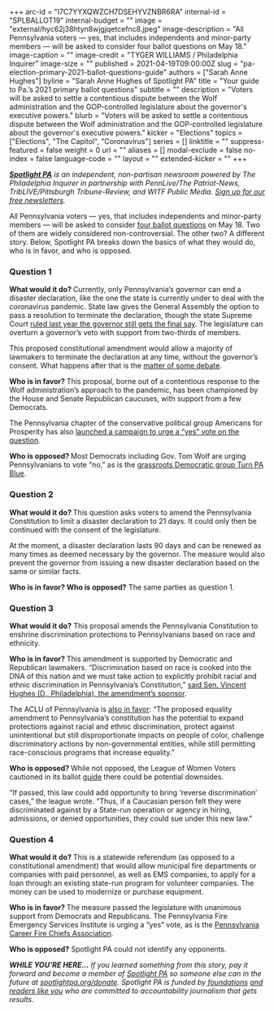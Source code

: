 +++
arc-id = "I7C7YYXQWZCH7DSEHYVZNBR6RA"
internal-id = "SPLBALLOT19"
internal-budget = ""
image = "external/hyc62j38htyn8wjgjqetcefnc8.jpeg"
image-description = "All Pennsylvania voters — yes, that includes independents and minor-party members — will be asked to consider four ballot questions on May 18."
image-caption = ""
image-credit = "TYGER WILLIAMS / Philadelphia Inquirer"
image-size = ""
published = 2021-04-19T09:00:00Z
slug = "pa-election-primary-2021-ballot-questions-guide"
authors = ["Sarah Anne Hughes"]
byline = "Sarah Anne Hughes of Spotlight PA"
title = "Your guide to Pa.’s 2021 primary ballot questions"
subtitle = ""
description = "Voters will be asked to settle a contentious dispute between the Wolf administration and the GOP-controlled legislature about the governor's executive powers."
blurb = "Voters will be asked to settle a contentious dispute between the Wolf administration and the GOP-controlled legislature about the governor's executive powers."
kicker = "Elections"
topics = ["Elections", "The Capitol", "Coronavirus"]
series = []
linktitle = ""
suppress-featured = false
weight = 0
url = ""
aliases = []
modal-exclude = false
no-index = false
language-code = ""
layout = ""
extended-kicker = ""
+++

<a href="https://lesspage.com/"><i><b>Spotlight PA</b></i></a><i> is an independent, non-partisan newsroom powered by The Philadelphia Inquirer in partnership with PennLive/The Patriot-News, TribLIVE/Pittsburgh Tribune-Review, and WITF Public Media. </i><a href="https://lesspage.com/newsletters"><i>Sign up for our free newsletters</i></a><i>.</i>

All Pennsylvania voters — yes, that includes independents and minor-party members — will be asked to consider <a href="https://www.dos.pa.gov/VotingElections/Pages/Joint-Resolution-2021-1.aspx">four ballot questions</a> on May 18. Two of them are widely considered non-controversial. The other two? A different story. Below, Spotlight PA breaks down the basics of what they would do, who is in favor, and who is opposed.

### Question 1

<b>What would it do? </b>Currently, only Pennsylvania’s governor can end a disaster declaration, like the one the state is currently under to deal with the coronavirus pandemic. State law gives the General Assembly the option to pass a resolution to terminate the declaration, though the state Supreme Court <a href="https://lesspage.com/news/2020/07/pennsylvania-coronavirus-disaster-declaration-supreme-court-ruling/" target=_blank>ruled last year the governor still gets the final say</a>. The legislature can overturn a governor’s veto with support from two-thirds of members.

This proposed constitutional amendment would allow a majority of lawmakers to terminate the declaration at any time, without the governor’s consent. What happens after that is the <a href="https://lesspage.com/news/2021/02/pennsylvania-constitutional-amendment-executive-power-explainer-may-primary/">matter of some debate</a>.

<b>Who is in favor? </b>This proposal, borne out of a contentious response to the Wolf administration’s approach to the pandemic, has been championed by the House and Senate Republican caucuses, with support from a few Democrats.

The Pennsylvania chapter of the conservative political group Americans for Prosperity has also <a href="https://americansforprosperity.org/final-say-pa/">launched a campaign to urge a “yes” vote on the question</a>.

<b>Who is opposed? </b>Most Democrats including Gov. Tom Wolf are urging Pennsylvanians to vote “no,” as is the <a href="https://www.facebook.com/TURNPABLUE/posts/1942064105961262">grassroots Democratic group Turn PA Blue</a>.

### Question 2

<b>What would it do? </b>This question asks voters to amend the Pennsylvania Constitution to limit a disaster declaration to 21 days. It could only then be continued with the consent of the legislature.

At the moment, a disaster declaration lasts 90 days and can be renewed as many times as deemed necessary by the governor. The measure would also prevent the governor from issuing a new disaster declaration based on the same or similar facts.

<b>Who is in favor? Who is opposed?</b> The same parties as question 1.

### Question 3

<b>What would it do?</b> This proposal amends the Pennsylvania Constitution to enshrine discrimination protections to Pennsylvanians based on race and ethnicity.

<b>Who is in favor? </b>This amendment is supported by Democratic and Republican lawmakers. “Discrimination based on race is cooked into the DNA of this nation and we must take action to explicitly prohibit racial and ethnic discrimination in Pennsylvania’s Constitution,” <a href="https://us15.campaign-archive.com/?u=77370ff1d001f9bb991fed9e7&id=f9fd6a9492" target=_blank>said Sen. Vincent Hughes (D., Philadelphia), the amendment’s sponsor</a>.

The ACLU of Pennsylvania is <a href="https://www.aclupa.org/sites/default/files/field_documents/aclu-pa_analysis_proposed_pa_equality_amendment.pdf" target=_blank>also in favor</a>: “The proposed equality amendment to Pennsylvania’s constitution has the potential to expand protections against racial and ethnic discrimination, protect against unintentional but still disproportionate impacts on people of color, challenge discriminatory actions by non-governmental entities, while still permitting race-conscious programs that increase equality.”

<b>Who is opposed? </b>While not opposed, the League of Women Voters cautioned in its ballot <a href="https://www.vote411.org/pennsylvania" target=_blank>guide</a> there could be potential downsides.

“If passed, this law could add opportunity to bring ‘reverse discrimination’ cases,” the league wrote. “Thus, if a Caucasian person felt they were discriminated against by a State-run operation or agency in hiring, admissions, or denied opportunities, they could sue under this new law.”

### Question 4

<b>What would it do? </b>This is a statewide referendum (as opposed to a constitutional amendment) that would allow municipal fire departments or companies with paid personnel, as well as EMS companies, to apply for a loan through an existing state-run program for volunteer companies. The money can be used to modernize or purchase equipment.

<b>Who is in favor? </b>The measure passed the legislature with unanimous support from Democrats and Republicans. The Pennsylvania Fire Emergency Services Institute is urging a “yes” vote, as is the <a href="https://www.facebook.com/permalink.php?story_fbid=735928043747940&id=253784295295653" target=_blank>Pennsylvania Career Fire Chiefs Association</a>.

<b>Who is opposed?</b> Spotlight PA could not identify any opponents.

<i><b>WHILE YOU’RE HERE...</b></i><i> If you learned something from this story, pay it forward and become a member of </i><a href="https://lesspage.com/"><i>Spotlight PA</i></a><i> so someone else can in the future at </i><a href="http://spotlightpa.org/donate"><i>spotlightpa.org/donate</i></a><i>. Spotlight PA is funded by</i><a href="https://lesspage.com/support"><i> foundations</i></a><i> </i><a href="https://lesspage.com/support"><i>and readers like you</i></a><i> who are committed to accountability journalism that gets results.</i>
